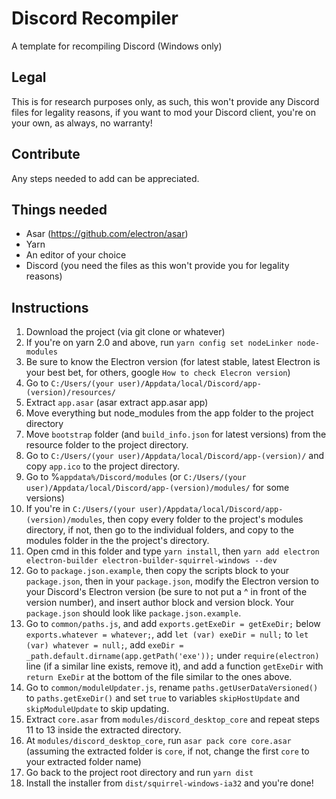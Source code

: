 # Discord Recompiler
A template for recompiling Discord (Windows only)

## Legal
This is for research purposes only, as such, this won't provide any Discord files for legality reasons, if you want to mod your Discord client, you're on your own, as always, no warranty!

## Contribute
Any steps needed to add can be appreciated.

## Things needed
- Asar (https://github.com/electron/asar)
- Yarn
- An editor of your choice
- Discord (you need the files as this won't provide you for legality reasons)

## Instructions
1. Download the project (via git clone or whatever)
2. If you're on yarn 2.0 and above, run `yarn config set nodeLinker node-modules`
3. Be sure to know the Electron version (for latest stable, latest Electron is your best bet, for others, google `How to check Elecron version`)
4. Go to `C:/Users/(your user)/Appdata/local/Discord/app-(version)/resources/`
5. Extract `app.asar` (asar extract app.asar app)
6. Move everything but node_modules from the app folder to the project directory
7. Move `bootstrap` folder (and `build_info.json` for latest versions) from the resource folder to the project directory.
8. Go to `C:/Users/(your user)/Appdata/local/Discord/app-(version)/` and copy `app.ico` to the project directory.
9. Go to %`appdata%/Discord/modules` (or `C:/Users/(your user)/Appdata/local/Discord/app-(version)/modules/` for some versions)
10. If you're in `C:/Users/(your user)/Appdata/local/Discord/app-(version)/modules`, then copy every folder to the project's modules directory, if not, then go to the individual folders, and copy to the modules folder in the the project's directory.
11. Open cmd in this folder and type `yarn install`, then `yarn add electron electron-builder electron-builder-squirrel-windows --dev`
12. Go to `package.json.example`, then copy the scripts block to your `package.json`, then in your `package.json`, modify the Electron version to your Discord's Electron version (be sure to not put a ^ in front of the version number), and insert author block and version block. Your `package.json` should look like `package.json.example`.
13. Go to `common/paths.js`, and add `exports.getExeDir = getExeDir;` below `exports.whatever = whatever;`, add `let (var) exeDir = null;` to `let (var) whatever = null;`, add `exeDir = _path.default.dirname(app.getPath('exe'));` under `require(electron)` line (if a similar line exists, remove it), and add a function `getExeDir` with `return ExeDir` at the bottom of the file similar to the ones above.
14. Go to `common/moduleUpdater.js`, rename `paths.getUserDataVersioned()` to `paths.getExeDir()` and set `true` to variables `skipHostUpdate` and `skipModuleUpdate` to skip updating.
15. Extract `core.asar` from `modules/discord_desktop_core` and repeat steps 11 to 13 inside the extracted directory.
16. At `modules/discord_desktop_core`, run `asar pack core core.asar` (assuming the extracted folder is `core`, if not, change the first `core` to your extracted folder name)
17. Go back to the project root directory and run `yarn dist`
18. Install the installer from `dist/squirrel-windows-ia32` and you're done!